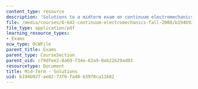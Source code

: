 ```yaml
---
content_type: resource
description: 'Solutions to a midterm exam on continuum electromechanics. '
file: /media/courses/6-642-continuum-electromechanics-fall-2008/b194b927ae8273f0fa40b3970ca11682_midterm_sol.pdf
file_type: application/pdf
learning_resource_types:
- Exams
ocw_type: OCWFile
parent_title: Exams
parent_type: CourseSection
parent_uid: c79dfee2-8a69-f34e-63a9-0eb22b29ad03
resourcetype: Document
title: Mid-Term - Solutions
uid: b194b927-ae82-73f0-fa40-b3970ca11682
---
```

